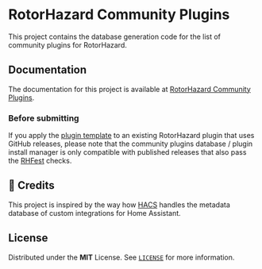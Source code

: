 # RotorHazard Community Plugins

This project contains the database generation code for the list of community plugins for RotorHazard.

## Documentation

The documentation for this project is available at [RotorHazard Community Plugins](https://community-plugins.rotorhazard.com/).

### Before submitting

If you apply the [plugin template][plugin-template] to an existing RotorHazard plugin that uses GitHub releases, please note that the community plugins database / plugin install manager is only compatible with published releases that also pass the [RHFest][rhfest-action] checks.

## 🌟 Credits

This project is inspired by the way how [HACS](https://hacs.xyz/) handles the metadata database of custom integrations for Home Assistant.

## License

Distributed under the **MIT** License. See [`LICENSE`](LICENSE) for more information.

<!-- Links -->
[plugin-template]: https://github.com/rotorhazard/plugin-template
[rhfest-action]: https://github.com/rotorhazard/rhfest-action
